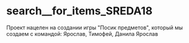 # search__for_items_SREDA18
Проект нацелен на создании игры "Посик предметов", который мы создаем с командой: Ярослав, Тимофей, Данила
Ярослав 


